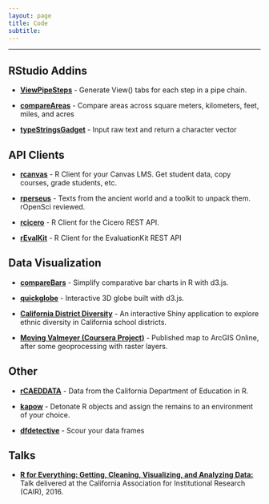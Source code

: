 ```yaml
---
layout: page
title: Code
subtitle: 
---
```


---

## RStudio Addins

- **[ViewPipeSteps](https://github.com/daranzolin/ViewPipeSteps)** - Generate View() tabs for each step in a pipe chain.

- **[compareAreas](https://github.com/daranzolin/compareAreas)** - Compare areas across square meters, kilometers, feet, miles, and acres

- **[typeStringsGadget](https://github.com/daranzolin/typeStringsGadget)** - Input raw text and return a character vector

## API Clients

- **[rcanvas](https://github.com/daranzolin/rcanvas)** - R Client for your Canvas LMS. Get student data, copy courses, grade students, etc.

- **[rperseus](https://github.com/ropensci/rperseus)** - Texts from the ancient world and a toolkit to unpack them. rOpenSci reviewed.

- **[rcicero](https://github.com/daranzolin/rcicero)** - R Client for the Cicero REST API.

- **[rEvalKit](https://github.com/daranzolin/rEvalKit)** - R Client for the EvaluationKit REST API

## Data Visualization

- **[compareBars](https://github.com/daranzolin/compareBars)** - Simplify comparative bar charts in R with d3.js.

- **[quickglobe](https://github.com/daranzolin/quickglobe)** - Interactive 3D globe built with d3.js.

- **[California District Diversity](https://github.com/daranzolin/CA-School-District-Diversity)** - An interactive Shiny application to explore ethnic diversity in California school districts.

- **[Moving Valmeyer (Coursera Project)](https://www.arcgis.com/home/webmap/viewer.html?webmap=8392b07ecd5f483591bcb9c66a337d66&extent=-90.3354,38.2837,-90.2512,38.3223)** - Published map to ArcGIS Online, after some geoprocessing with raster layers.

## Other

- **[rCAEDDATA](https://github.com/daranzolin/rCAEDDATA)** - Data from the California Department of Education in R.

- **[kapow](https://github.com/daranzolin/kapow)** - Detonate R objects and assign the remains to an environment of your choice.

- **[dfdetective](https://github.com/daranzolin/dfdetective)** - Scour your data frames

## Talks

- **[R for Everything: Getting, Cleaning, Visualizing, and Analyzing Data:](https://rpubs.com/daranzolin/cair-2016-slides)** Talk delivered at the California Association for Institutional Research (CAIR), 2016. 

